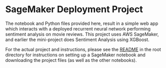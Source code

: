 # SageMaker Deployment Project

The notebook and Python files provided here, result in a simple web app which interacts with a deployed recurrent neural network performing sentiment analysis on movie reviews. This project uses AWS SageMaker, and earlier the mini-project does Sentiment Analysis using XGBoost.

For the actual project and instructions, please see the [README](https://github.com/udacity/sagemaker-deployment/tree/master/README.md) in the root directory for instructions on setting up a SageMaker notebook and downloading the project files (as well as the other notebooks).
